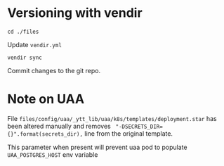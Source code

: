 # Versioning with vendir
```
cd ./files
```
Update `vendir.yml`
```
vendir sync
```
Commit changes to the git repo.

# Note on UAA
File `files/config/uaa/_ytt_lib/uaa/k8s/templates/deployment.star` has been altered manually and removes ` "-DSECRETS_DIR={}".format(secrets_dir),` line from the original template.

This parameter when present will prevent uaa pod to populate `UAA_POSTGRES_HOST` env variable